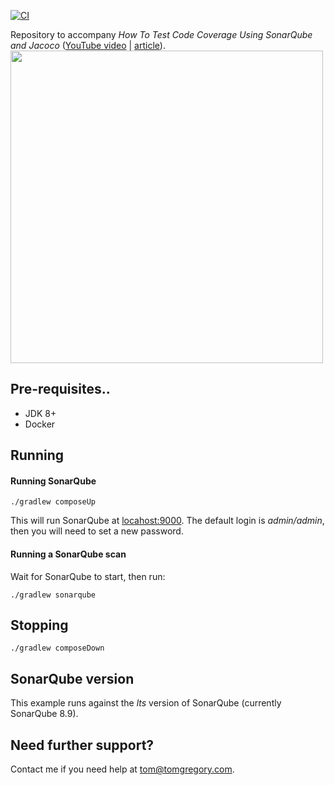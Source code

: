 [![CI](https://github.com/tkgregory/sonarqube-jacoco-code-coverage/actions/workflows/gradle.yml/badge.svg)](https://github.com/tkgregory/sonarqube-jacoco-code-coverage/actions/workflows/gradle.yml)

Repository to accompany *How To Test Code Coverage Using SonarQube and Jacoco* ([YouTube video](https://youtu.be/6BTOd0X8UCs) | [article](https://tomgregory.com/how-to-measure-code-coverage-using-sonarqube-and-jacoco/)).
[<img src="How-to-measure-code-coverage-using-SonarQube-and-Jacoco.jpg" width="500px"/>](https://youtu.be/6BTOd0X8UCs)

## Pre-requisites..
* JDK 8+
* Docker

## Running

#### Running SonarQube
`./gradlew composeUp`

This will run SonarQube at [locahost:9000](http://localhost:9000).
The default login is *admin/admin*, then you will need to set a new password.

#### Running a SonarQube scan
Wait for SonarQube to start, then run:

`./gradlew sonarqube`

## Stopping
`./gradlew composeDown`

## SonarQube version
This example runs against the *lts* version of SonarQube (currently SonarQube 8.9).

## Need further support?
Contact me if you need help at tom@tomgregory.com.
